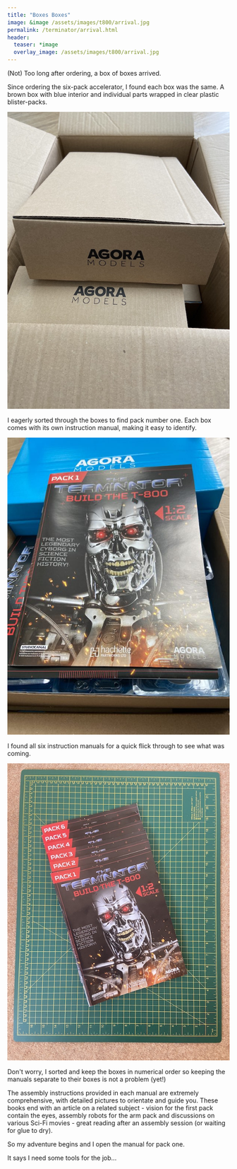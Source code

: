 ```yaml
---
title: "Boxes Boxes"
image: &image /assets/images/t800/arrival.jpg
permalink: /terminator/arrival.html
header:
  teaser: *image
  overlay_image: /assets/images/t800/arrival.jpg
---
```

(Not) Too long after ordering, a box of boxes arrived.

Since ordering the six-pack accelerator, I found each box was the same. A brown box with blue interior and individual parts wrapped in clear plastic blister-packs.

![Boxes Boxes](/assets/images/t800/arrival.jpg)

I eagerly sorted through the boxes to find pack number one.  Each box comes with its own instruction manual, making it easy to identify.

![Pack One](/assets/images/t800/pack-1-book.jpg)

I found all six instruction manuals for a quick flick through to see what was coming.

![Instruction Manuals](/assets/images/t800/six-packs.jpg)

Don't worry, I sorted and keep the boxes in numerical order so keeping the manuals separate to their boxes is not a problem (yet!)

The assembly instructions provided in each manual are extremely comprehensive, with detailed pictures to orientate and guide you. These books end with an article on a related subject - vision for the first pack contain the eyes, assembly robots for the arm pack and discussions on various Sci-Fi movies - great reading after an assembly session (or waiting for glue to dry).

So my adventure begins and I open the manual for pack one.

It says I need some tools for the job...
